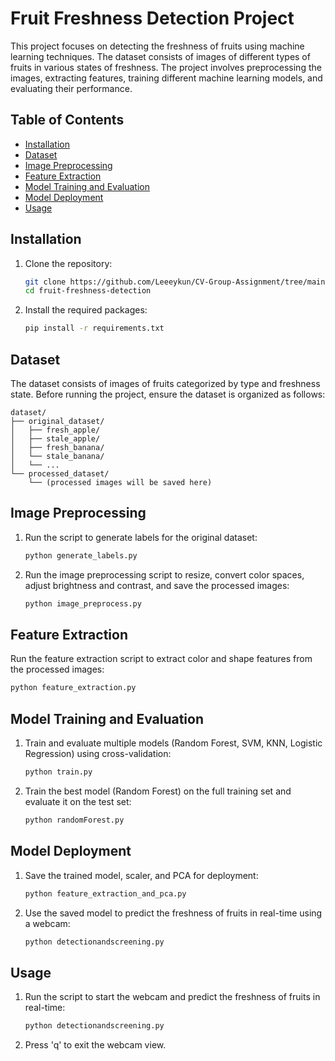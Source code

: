 # Fruit Freshness Detection Project

This project focuses on detecting the freshness of fruits using machine learning techniques. The dataset consists of images of different types of fruits in various states of freshness. The project involves preprocessing the images, extracting features, training different machine learning models, and evaluating their performance.

## Table of Contents

- [Installation](#installation)
- [Dataset](#dataset)
- [Image Preprocessing](#image-preprocessing)
- [Feature Extraction](#feature-extraction)
- [Model Training and Evaluation](#model-training-and-evaluation)
- [Model Deployment](#model-deployment)
- [Usage](#usage)

## Installation

1. Clone the repository:
   ```bash
   git clone https://github.com/Leeeykun/CV-Group-Assignment/tree/main/fruit_detection
   cd fruit-freshness-detection
   ```

2. Install the required packages:
   ```bash
   pip install -r requirements.txt
   ```

## Dataset

The dataset consists of images of fruits categorized by type and freshness state. Before running the project, ensure the dataset is organized as follows:

```
dataset/
├── original_dataset/
│   ├── fresh_apple/
│   ├── stale_apple/
│   ├── fresh_banana/
│   └── stale_banana/
│   └── ...
└── processed_dataset/
    └── (processed images will be saved here)
```

## Image Preprocessing

1. Run the script to generate labels for the original dataset:
   ```bash
   python generate_labels.py
   ```

2. Run the image preprocessing script to resize, convert color spaces, adjust brightness and contrast, and save the processed images:
   ```bash
   python image_preprocess.py
   ```

## Feature Extraction

Run the feature extraction script to extract color and shape features from the processed images:
```bash
python feature_extraction.py
```

## Model Training and Evaluation

1. Train and evaluate multiple models (Random Forest, SVM, KNN, Logistic Regression) using  cross-validation:
   ```bash
   python train.py
   ```

2. Train the best model (Random Forest) on the full training set and evaluate it on the test set:
   ```bash
   python randomForest.py
   ```

## Model Deployment

1. Save the trained model, scaler, and PCA for deployment:
   ```bash
   python feature_extraction_and_pca.py
   ```

2. Use the saved model to predict the freshness of fruits in real-time using a webcam:
   ```bash
   python detectionandscreening.py
   ```

## Usage

1. Run the script to start the webcam and predict the freshness of fruits in real-time:
   ```bash
   python detectionandscreening.py
   ```

2. Press 'q' to exit the webcam view.



